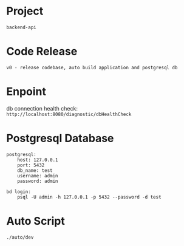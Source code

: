 # Project
    backend-api

# Code Release
 `v0 - release codebase, auto build application and postgresql db`
    
# Enpoint
  db connection health check:
       `http://localhost:8080/diagnostic/dbHealthCheck`

# Postgresql Database 
    postgresql:
        host: 127.0.0.1
        port: 5432
        db_name: test
        username: admin
        password: admin
    
    bd login:  
        psql -U admin -h 127.0.0.1 -p 5432 --password -d test

   
 # Auto Script 
 ```
 ./auto/dev
 ```
    
    
     
